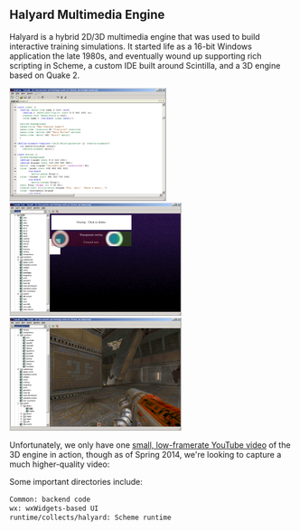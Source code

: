 ## Halyard Multimedia Engine

Halyard is a hybrid 2D/3D multimedia engine that was used to build
interactive training simulations.  It started life as a 16-bit Windows
application the late 1980s, and eventually wound up supporting rich
scripting in Scheme, a custom IDE built around Scintilla, and a 3D engine
based on Quake 2.

![](doc/github/editor-small.png) ![](doc/github/overlays-small.png) ![](doc/github/quake2-small.png)

Unfortunately, we only have one [small, low-framerate YouTube
video][youtube] of the 3D engine in action, though as of Spring 2014, we're
looking to capture a much higher-quality video:

[youtube]: https://www.youtube.com/watch?v=1DR6WrGEqVs

Some important directories include:

```
Common: backend code
wx: wxWidgets-based UI
runtime/collects/halyard: Scheme runtime
```
